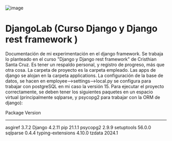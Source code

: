 
![image](https://github.com/electronicdeivid/djangoLab/assets/162055932/200c5096-db52-47f3-9d61-a61435d1b23c)


# DjangoLab (Curso Django y Django rest framework )


Documentación de mi experimentación en el django framework. Se trabaja lo planteado en el curso "Django y Django rest framework" de Cristhian Santa Cruz. Es tener un respaldo personal, y registro de progreso, más que otra cosa. La carpeta de proyecto es la carpeta empleado. Las apps de django se alojan en la carpeta applications. La configuración de la base de datos, se hacen en employee-->settings-->local.py  se configura para trabajar con postgreSQL en mi caso la versión 15. Para ejecutar el proyecto correctamente, se deben tener los siguientes paquetes en un espacio virtual (principalmente sqlparse, y psycopg2 para trabajar con la ORM de django):


Package           Version
----------------- -------
asgiref           3.7.2
Django            4.2.11
pip               21.1.1
psycopg2          2.9.9
setuptools        56.0.0
sqlparse          0.4.4
typing-extensions 4.10.0
tzdata            2024.1


